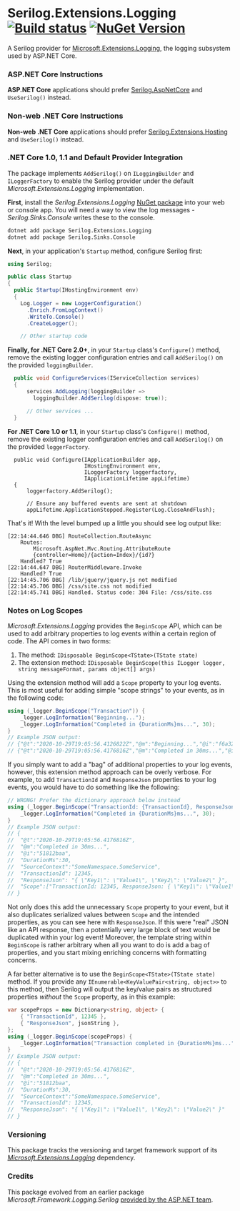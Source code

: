 # Serilog.Extensions.Logging [![Build status](https://ci.appveyor.com/api/projects/status/865nohxfiq1rnby0/branch/master?svg=true)](https://ci.appveyor.com/project/serilog/serilog-framework-logging/history) [![NuGet Version](http://img.shields.io/nuget/v/Serilog.Extensions.Logging.svg?style=flat)](https://www.nuget.org/packages/Serilog.Extensions.Logging/)

A Serilog provider for [Microsoft.Extensions.Logging](https://www.nuget.org/packages/Microsoft.Extensions.Logging), the logging subsystem used by ASP.NET Core.

### ASP.NET Core Instructions

**ASP.NET Core** applications should prefer [Serilog.AspNetCore](https://github.com/serilog/serilog-aspnetcore) and `UseSerilog()` instead.

### Non-web .NET Core Instructions

**Non-web .NET Core** applications should prefer [Serilog.Extensions.Hosting](https://github.com/serilog/serilog-extensions-hosting) and `UseSerilog()` instead.

### .NET Core 1.0, 1.1 and Default Provider Integration

The package implements `AddSerilog()` on `ILoggingBuilder` and `ILoggerFactory` to enable the Serilog provider under the default _Microsoft.Extensions.Logging_ implementation.

**First**, install the _Serilog.Extensions.Logging_ [NuGet package](https://www.nuget.org/packages/Serilog.Extensions.Logging) into your web or console app. You will need a way to view the log messages - _Serilog.Sinks.Console_ writes these to the console.

```sh
dotnet add package Serilog.Extensions.Logging
dotnet add package Serilog.Sinks.Console
```

**Next**, in your application's `Startup` method, configure Serilog first:

```csharp
using Serilog;

public class Startup
{
  public Startup(IHostingEnvironment env)
  {
    Log.Logger = new LoggerConfiguration()
      .Enrich.FromLogContext()
      .WriteTo.Console()
      .CreateLogger();

    // Other startup code
```

**Finally, for .NET Core 2.0+**, in your `Startup` class's `Configure()` method, remove the existing logger configuration entries and
call `AddSerilog()` on the provided `loggingBuilder`.

```csharp
  public void ConfigureServices(IServiceCollection services)
  {
      services.AddLogging(loggingBuilder =>
      	loggingBuilder.AddSerilog(dispose: true));

      // Other services ...
  }
```

**For .NET Core 1.0 or 1.1**, in your `Startup` class's `Configure()` method, remove the existing logger configuration entries and call `AddSerilog()` on the provided `loggerFactory`.

```
  public void Configure(IApplicationBuilder app,
                        IHostingEnvironment env,
                        ILoggerFactory loggerfactory,
                        IApplicationLifetime appLifetime)
  {
      loggerfactory.AddSerilog();

      // Ensure any buffered events are sent at shutdown
      appLifetime.ApplicationStopped.Register(Log.CloseAndFlush);
```

That's it! With the level bumped up a little you should see log output like:

```
[22:14:44.646 DBG] RouteCollection.RouteAsync
	Routes:
		Microsoft.AspNet.Mvc.Routing.AttributeRoute
		{controller=Home}/{action=Index}/{id?}
	Handled? True
[22:14:44.647 DBG] RouterMiddleware.Invoke
	Handled? True
[22:14:45.706 DBG] /lib/jquery/jquery.js not modified
[22:14:45.706 DBG] /css/site.css not modified
[22:14:45.741 DBG] Handled. Status code: 304 File: /css/site.css
```

### Notes on Log Scopes

_Microsoft.Extensions.Logging_ provides the `BeginScope` API, which can be used to add arbitrary properties to log events within a certain region of code. The API comes in two forms:

1. The method: `IDisposable BeginScope<TState>(TState state)`
2. The extension method: `IDisposable BeginScope(this ILogger logger, string messageFormat, params object[] args)`

Using the extension method will add a `Scope` property to your log events. This is most useful for adding simple "scope strings" to your events, as in the following code:

```csharp
using (_logger.BeginScope("Transaction")) {
    _logger.LogInformation("Beginning...");
    _logger.LogInformation("Completed in {DurationMs}ms...", 30);
}
// Example JSON output:
// {"@t":"2020-10-29T19:05:56.4126822Z","@m":"Beginning...","@i":"f6a328e9","SourceContext":"SomeNamespace.SomeService","Scope":["Transaction"]}
// {"@t":"2020-10-29T19:05:56.4176816Z","@m":"Completed in 30ms...","@i":"51812baa","DurationMs":30,"SourceContext":"SomeNamespace.SomeService","Scope":["Transaction"]}
```

If you simply want to add a "bag" of additional properties to your log events, however, this extension method approach can be overly verbose. For example, to add `TransactionId` and `ResponseJson` properties to your log events, you would have to do something like the following:

```csharp
// WRONG! Prefer the dictionary approach below instead
using (_logger.BeginScope("TransactionId: {TransactionId}, ResponseJson: {ResponseJson}", 12345, jsonString)) {
    _logger.LogInformation("Completed in {DurationMs}ms...", 30);
}
// Example JSON output:
// {
//	"@t":"2020-10-29T19:05:56.4176816Z",
//	"@m":"Completed in 30ms...",
//	"@i":"51812baa",
//	"DurationMs":30,
//	"SourceContext":"SomeNamespace.SomeService",
//	"TransactionId": 12345,
//	"ResponseJson": "{ \"Key1\": \"Value1\", \"Key2\": \"Value2\" }",
//	"Scope":["TransactionId: 12345, ResponseJson: { \"Key1\": \"Value1\", \"Key2\": \"Value2\" }"]
// }
```

Not only does this add the unnecessary `Scope` property to your event, but it also duplicates serialized values between `Scope` and the intended properties, as you can see here with `ResponseJson`. If this were "real" JSON like an API response, then a potentially very large block of text would be duplicated within your log event!
Moreover, the template string within `BeginScope` is rather arbitrary when all you want to do is add a bag of properties, and you start mixing enriching concerns with formatting concerns.

A far better alternative is to use the `BeginScope<TState>(TState state)` method. If you provide any `IEnumerable<KeyValuePair<string, object>>` to this method, then Serilog will output the key/value pairs as structured properties _without_ the `Scope` property, as in this example:

```csharp
var scopeProps = new Dictionary<string, object> {
    { "TransactionId", 12345 },
    { "ResponseJson", jsonString },
};
using (_logger.BeginScope(scopeProps) {
    _logger.LogInformation("Transaction completed in {DurationMs}ms...", 30);
}
// Example JSON output:
// {
//	"@t":"2020-10-29T19:05:56.4176816Z",
//	"@m":"Completed in 30ms...",
//	"@i":"51812baa",
//	"DurationMs":30,
//	"SourceContext":"SomeNamespace.SomeService",
//	"TransactionId": 12345,
//	"ResponseJson": "{ \"Key1\": \"Value1\", \"Key2\": \"Value2\" }"
// }
```

### Versioning

This package tracks the versioning and target framework support of its [_Microsoft.Extensions.Logging_](https://nuget.org/packages/Microsoft.Extensions.Logging) dependency.

### Credits

This package evolved from an earlier package _Microsoft.Framework.Logging.Serilog_ [provided by the ASP.NET team](https://github.com/aspnet/Logging/pull/182).
